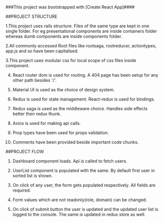 ###This project was bootstrapped with [Create React App]####

##PROJECT STRUCTURE

1.This project uses rails structure. Files of the same type are kept in one single folder. For eg
presentational components are inside containers folder whereas dumb components are inside components folder.

2.All commonly accessed Root files like rootsaga, rootreducer, actiontypes, app.js and so have been capitalised.

3.This project uses modular css for local scope of css files inside component.

4. React router dom is used for routing. A 404 page has been setup for any other path besides '/'.

5. Material UI is used as the choice of design system.

6. Redux is used for state management. React-redux is used for bindings.

7. Redux saga is used as the middleware choice. Handles side effects better then redux thunk.

8. Axios is used for making api calls.

9. Prop types have been used for props validation.

10. Comments have been provided beside important code chunks.

##PROJECT FLOW

1. Dashboard component loads. Api is called to fetch users.

2. UserList component is populated with the same. By default first user in sorted list is shown.

3. On click of any user, the form gets populated respectively. All fields are required.

4. Form values which are not readonly(role, domain) can be changed.

5. On click of submit button the user is updated and the updated user list is logged to the console. The same is
updated in redux store as well.
